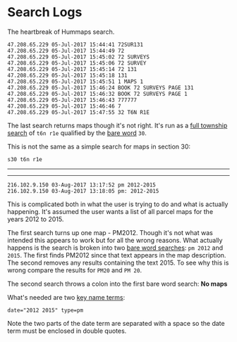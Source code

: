 
# Search Logs

The heartbreak of Hummaps search.

```
47.208.65.229 05-Jul-2017 15:44:41 72SUR131
47.208.65.229 05-Jul-2017 15:44:49 72
47.208.65.229 05-Jul-2017 15:45:02 72 SURVEYS
47.208.65.229 05-Jul-2017 15:45:06 72 SURVEY
47.208.65.229 05-Jul-2017 15:45:14 72 131
47.208.65.229 05-Jul-2017 15:45:18 131
47.208.65.229 05-Jul-2017 15:45:51 1 MAPS 1
47.208.65.229 05-Jul-2017 15:46:24 BOOK 72 SURVEYS PAGE 131
47.208.65.229 05-Jul-2017 15:46:32 BOOK 72 SURVEYS PAGE 1
47.208.65.229 05-Jul-2017 15:46:43 777777
47.208.65.229 05-Jul-2017 15:46:46 7
47.208.65.229 05-Jul-2017 15:47:55 32 T6N R1E
```

The last search returns maps though it's not right. It's run as a
[full township search](README.md#basic-search) of `t6n r1e`
qualified by the [bare word](README.md#bare-word-search) `30`.

This is not the same as a simple search for maps in section 30:

`s30 t6n r1e`

---
---

```
216.102.9.150 03-Aug-2017 13:17:52 pm 2012-2015
216.102.9.150 03-Aug-2017 13:18:05 pm: 2012-2015
```
This is complicated both in what the user is trying to do and what is actually happening.
It's assumed the user wants a list of all parcel maps for the years 2012 to 2015.

The first search turns up one map - PM2012. Though it's not 
what was intended this appears to work but for all the wrong reasons.
What actually happens is the search is broken into two
[bare word searches](README.md#bare-word-search): `pm 2012` and `2015`.
The first finds PM2012 since that text appears in the map description.
The second removes any results containing the text 2015. To see why this
is wrong compare the results for `PM20` and `PM 20`.

The second search throws a colon into the first bare word search:
**No maps**

What's needed are two [key name terms](README.md#key-name-terms):

`date="2012 2015" type=pm`

Note the two parts of the date term are separated with a space so the
date term must be enclosed in double quotes.
